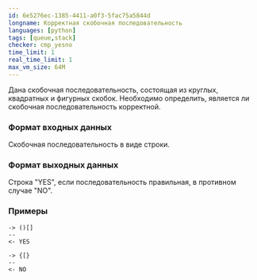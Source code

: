 ```yaml
---
id: 6e5276ec-1385-4411-a0f3-5fac75a5844d
longname: Корректная скобочная последовательность
languages: [python]
tags: [queue,stack]
checker: cmp_yesno
time_limit: 1
real_time_limit: 1
max_vm_size: 64M
---
```


Дана скобочная последовательность, состоящая из круглых, квадратных и фигурных скобок.
Необходимо определить, является ли скобочная последовательность корректной.

### Формат входных данных

Скобочная последовательность в виде строки.

### Формат выходных данных

Строка "YES", если последовательность правильная, в противном случае "NO".

### Примеры

```
-> ()[]
--
<- YES
```

```
-> {[}
--
<- NO
```
